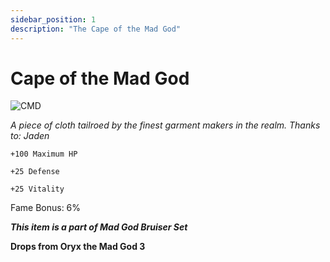 ```yaml
---
sidebar_position: 1
description: "The Cape of the Mad God"
---
```


# Cape of the Mad God

![CMD](https://vwiki.valorserver.com/api/item/picture/cape%20of%20the%20mad%20god)

<i>A piece of cloth tailroed by the finest garment makers in the realm. Thanks to: Jaden</i>

    +100 Maximum HP
    
    +25 Defense
    
    +25 Vitality
    
Fame Bonus: 6%

***This item is a part of Mad God Bruiser Set***

**Drops from Oryx the Mad God 3**
